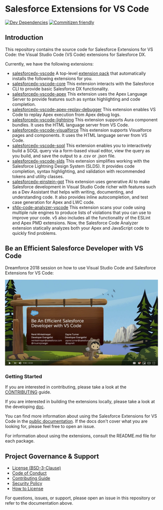 # Salesforce Extensions for VS Code

[![Dev Dependencies](https://img.shields.io/librariesio/github/forcedotcom/salesforcedx-vscode)](contributing/dependencies.md)
[![Commitizen friendly](https://img.shields.io/badge/commitizen-friendly-brightgreen.svg)](http://commitizen.github.io/cz-cli/)

## Introduction

This repository contains the source code for Salesforce Extensions for VS Code: the Visual Studio Code (VS Code) extensions for Salesforce DX.

Currently, we have the following extensions:

- [salesforcedx-vscode](https://marketplace.visualstudio.com/items?itemName=salesforce.salesforcedx-vscode)
  A top-level [extension pack](https://code.visualstudio.com/docs/extensionAPI/extension-manifest#_extension-packs) that automatically installs the following extensions for you.
- [salesforcedx-vscode-core](https://marketplace.visualstudio.com/items?itemName=salesforce.salesforcedx-vscode-core)
  This extension interacts with the Salesforce CLI to provide basic Salesforce DX functionality.
- [salesforcedx-vscode-apex](https://marketplace.visualstudio.com/items?itemName=salesforce.salesforcedx-vscode-apex)
  This extension uses the Apex Language Server to provide features such as syntax highlighting and code completion.
- [salesforcedx-vscode-apex-replay-debugger](https://marketplace.visualstudio.com/items?itemName=salesforce.salesforcedx-vscode-apex-replay-debugger)
  This extension enables VS Code to replay Apex execution from Apex debug logs.
- [salesforcedx-vscode-lightning](https://marketplace.visualstudio.com/items?itemName=salesforce.salesforcedx-vscode-lightning)
  This extension supports Aura component bundles. It uses the HTML language server from VS Code.
- [salesforcedx-vscode-visualforce](https://marketplace.visualstudio.com/items?itemName=salesforce.salesforcedx-vscode-visualforce)
  This extension supports Visualforce pages and components. It uses the HTML language server from VS Code.
- [salesforcedx-vscode-soql](https://marketplace.visualstudio.com/items?itemName=salesforce.salesforcedx-vscode-soql)
  This extension enables you to interactively build a SOQL query via a form-based visual editor, view the query as you build, and save the output to a .csv or .json file.
- [salesforcedx-vscode-slds](https://marketplace.visualstudio.com/items?itemName=salesforce.salesforce-vscode-slds) This extension simplifies working with the Salesforce Lightning Design System (SLDS). It provides code completion, syntax highlighting, and validation with recommended tokens and utility classes.
- [salesforcedx-einstein-gpt](https://marketplace.visualstudio.com/items?itemName=salesforce.salesforcedx-einstein-gpt) This extension uses generative AI to make Salesforce development in Visual Studio Code richer with features such as a Dev Assistant that helps with writing, documenting, and understanding code. It also provides inline autocompletion, and test case generation for Apex and LWC code.
- [sfdx-code-analyzer-vscode](https://marketplace.visualstudio.com/items?itemName=salesforce.sfdx-code-analyzer-vscode) This extension scans your code using multiple rule engines to produce lists of violations that you can use to improve your code. v5 also includes all the functionality of the ESLint and Apex PMD extensions. Now, the Salesforce Code Analyzer extension statically analyzes both your Apex and JavaScript code to quickly find problems.

## Be an Efficient Salesforce Developer with VS Code

Dreamforce 2018 session on how to use Visual Studio Code and Salesforce Extensions for VS Code:

[![Be An Efficient Salesforce Developer with VS Code](imgs/DF18_VSCode_Session_thumbnail.jpg)](https://www.youtube.com/watch?v=hw9LBvjo4PQ)

### Getting Started

If you are interested in contributing, please take a look at the [CONTRIBUTING](CONTRIBUTING.md) guide.

If you are interested in building the extensions locally, please take a look at the developing [doc](contributing/developing.md).

You can find more information about using the Salesforce Extensions for VS Code in the [public documentation](https://developer.salesforce.com/docs/platform/sfvscode-extensions/guide). If the docs don't cover what you are looking for, please feel free to open an issue.

For information about using the extensions, consult the README.md file for each package.

## Project Governance & Support

- [License (BSD-3-Clause)](LICENSE.txt)
- [Code of Conduct](CODE_OF_CONDUCT.md)
- [Contributing Guide](CONTRIBUTING.md)
- [Security Policy](SECURITY.md)
- [How to License](how_to_license.md)

For questions, issues, or support, please open an issue in this repository or refer to the documentation above.
